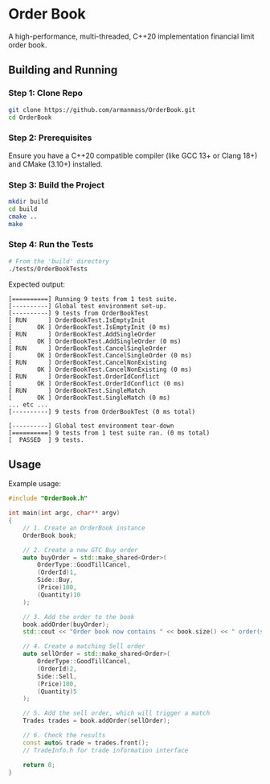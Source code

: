 # Order Book

A high-performance, multi-threaded, C++20 implementation financial limit order book.

## Building and Running

### Step 1: Clone Repo

```bash
git clone https://github.com/armanmass/OrderBook.git
cd OrderBook
```

### Step 2: Prerequisites

Ensure you have a C++20 compatible compiler (like GCC 13+ or Clang 18+) and CMake (3.10+) installed.

### Step 3: Build the Project

```bash
mkdir build
cd build
cmake ..
make
```

### Step 4: Run the Tests

```bash
# From the 'build' directory
./tests/OrderBookTests
```

Expected output:

```
[==========] Running 9 tests from 1 test suite.
[----------] Global test environment set-up.
[----------] 9 tests from OrderBookTest
[ RUN      ] OrderBookTest.IsEmptyInit
[       OK ] OrderBookTest.IsEmptyInit (0 ms)
[ RUN      ] OrderBookTest.AddSingleOrder
[       OK ] OrderBookTest.AddSingleOrder (0 ms)
[ RUN      ] OrderBookTest.CancelSingleOrder
[       OK ] OrderBookTest.CancelSingleOrder (0 ms)
[ RUN      ] OrderBookTest.CancelNonExisting
[       OK ] OrderBookTest.CancelNonExisting (0 ms)
[ RUN      ] OrderBookTest.OrderIdConflict
[       OK ] OrderBookTest.OrderIdConflict (0 ms)
[ RUN      ] OrderBookTest.SingleMatch
[       OK ] OrderBookTest.SingleMatch (0 ms)
... etc ...
[----------] 9 tests from OrderBookTest (0 ms total)

[----------] Global test environment tear-down
[==========] 9 tests from 1 test suite ran. (0 ms total)
[  PASSED  ] 9 tests.
```

## Usage


Example usage:

```cpp
#include "OrderBook.h"

int main(int argc, char** argv)
{
    // 1. Create an OrderBook instance
    OrderBook book;

    // 2. Create a new GTC Buy order
    auto buyOrder = std::make_shared<Order>(
        OrderType::GoodTillCancel,
        (OrderId)1,
        Side::Buy,
        (Price)100,
        (Quantity)10
    );

    // 3. Add the order to the book
    book.addOrder(buyOrder);
    std::cout << "Order book now contains " << book.size() << " order(s)." << std::endl;

    // 4. Create a matching Sell order
    auto sellOrder = std::make_shared<Order>(
        OrderType::GoodTillCancel,
        (OrderId)2,
        Side::Sell,
        (Price)100,
        (Quantity)5
    );

    // 5. Add the sell order, which will trigger a match
    Trades trades = book.addOrder(sellOrder);

    // 6. Check the results
    const auto& trade = trades.front();
    // TradeInfo.h for trade information interface

    return 0;
}
```
